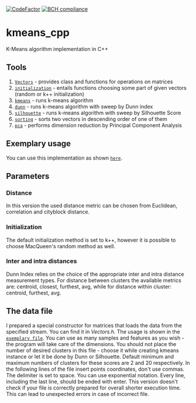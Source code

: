 [![CodeFactor](https://www.codefactor.io/repository/github/amrukwa/kmeans_cpp/badge)](https://www.codefactor.io/repository/github/amrukwa/kmeans_cpp)
[![BCH compliance](https://bettercodehub.com/edge/badge/amrukwa/kmeans_cpp?branch=master)](https://bettercodehub.com/)

# kmeans_cpp
K-Means algorithm implementation in C++

## Tools
1) [`Vectors`](https://github.com/amrukwa/kmeans_cpp/blob/master/km/Vectors.h) - provides class and functions for operations on matrices
2) [`initialization`](https://github.com/amrukwa/kmeans_cpp/blob/master/km/initialization.h) - entails functions choosing some part of given vectors (random or k++ initialization)
3) [`kmeans`](https://github.com/amrukwa/kmeans_cpp/blob/Vectors-documentation/km/kmeans.h) - runs k-means algorithm
4) [`dunn`](https://github.com/amrukwa/kmeans_cpp/blob/Vectors-documentation/km/dunn.h) - runs k-means algorithm with sweep by Dunn index
5) [`silhouette`](https://github.com/amrukwa/kmeans_cpp/blob/Vectors-documentation/km/silhouette.h) - runs k-means algorithm with sweep by Silhouette Score
6) [`sorting`](https://github.com/amrukwa/kmeans_cpp/blob/Vectors-documentation/km/sorting.h) - sorts two vectors in descending order of one of them
7) [`pca`](https://github.com/amrukwa/kmeans_cpp/blob/Vectors-documentation/km/pca.h) - performs dimension reduction by Principal Component Analysis

## Exemplary usage
You can use this implementation as shown [`here`](https://github.com/amrukwa/kmeans_cpp/blob/Vectors-documentation/km/Example.cpp). 

## Parameters

### Distance
In this version the used distance metric can be chosen from Euclidean, correlation and cityblock distance.

### Initialization
The default initialization method is set to k++, however it is possible to choose MacQueen's random method as well.

### Inter and intra distances
Dunn Index relies on the choice of the appropriate inter and intra distance measurement types. For distance between clusters the available metrics are: centroid, closest, furthest, avg, while for distance within cluster: centroid, furthest, avg.

## The data file
I prepared a special constructor for matrices that loads the data from the specified stream. You can find it in *Vectors.h*. The usage is shown in the [`exemplary file`](https://github.com/amrukwa/kmeans_cpp/blob/Vectors-documentation/km/Example.cpp).
You can use as many samples and features as you wish - the program will take care of the dimensions.
You should not place the number of desired clusters in this file - choose it while creating kmeans instance or let it be done by Dunn or Silhouette. Default minimum and maximum numbers of clusters for these scores are 2 and 20 respectively.
In the following lines of the file insert points coordinates, don't use commas. The delimiter is set to space. You can use exponential notation. Every line, including the last line, should be ended with enter. This version doesn't check if your file is correctly prepared for overall shorter execution time. This can lead to unexpected errors in case of incorrect file.
